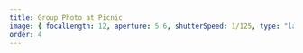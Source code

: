 ```yaml
---
title: Group Photo at Picnic
image: { focalLength: 12, aperture: 5.6, shutterSpeed: 1/125, type: "large" }
order: 4
---
```

